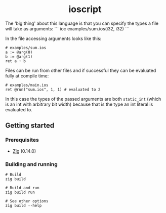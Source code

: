 <h1 align="center">ioscript</h1>
The 'big thing' about this language is that you can specify the types a file will take as arguments:
```
ioc examples/sum.ios(i32, i32)
```

In the file accessing arguments looks like this:
```
# examples/sum.ios
a := @arg(0)
b := @arg(1)
ret a + b
```

Files can be run from other files and if successful they can be evaluated fully
at compile time:
```
# examples/main.ios
ret @run("sum.ios", 1, 1) # evaluated to 2
```
In this case the types of the passed arguments are both `static_int` (which is an int with arbitrary bit width) because that is
the type an int literal is evaluated to.

## Getting started

### Prerequisites
- [Zig](https://ziglang.org) (0.14.0)

### Building and running
```
# Build
zig build

# Build and run
zig build run

# See other options
zig build --help
```
